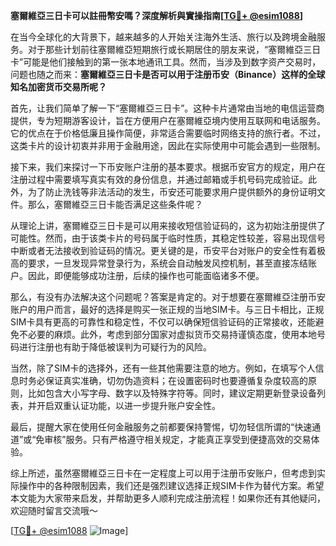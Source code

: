 **塞爾維亞三日卡可以註冊幣安嗎？深度解析與實操指南[[TG💪+ @esim1088](https://t.me/s/esim1088)]**

在当今全球化的大背景下，越来越多的人开始关注海外生活、旅行以及跨境金融服务。对于那些计划前往塞爾維亞短期旅行或长期居住的朋友来说，“塞爾維亞三日卡”可能是他们接触到的第一张本地通讯工具。然而，当涉及到数字资产交易时，问题也随之而来：**塞爾維亞三日卡是否可以用于注册币安（Binance）这样的全球知名加密货币交易所呢？**

首先，让我们简单了解一下“塞爾維亞三日卡”。这种卡片通常由当地的电信运营商提供，专为短期游客设计，旨在方便用户在塞爾維亞境内使用互联网和电话服务。它的优点在于价格低廉且操作简便，非常适合需要临时网络支持的旅行者。不过，这类卡片的设计初衷并非用于金融用途，因此在实际使用中可能会遇到一些限制。

接下来，我们来探讨一下币安账户注册的基本要求。根据币安官方的规定，用户在注册过程中需要填写真实有效的身份信息，并通过邮箱或手机号码完成验证。此外，为了防止洗钱等非法活动的发生，币安还可能要求用户提供额外的身份证明文件。那么，塞爾維亞三日卡能否满足这些条件呢？

从理论上讲，塞爾維亞三日卡是可以用来接收短信验证码的，这为初始注册提供了可能性。然而，由于该类卡片的号码属于临时性质，其稳定性较差，容易出现信号中断或者无法接收到验证码的情况。更关键的是，币安平台对账户的安全性有着极高的要求，一旦发现异常登录行为，系统会自动触发风控机制，甚至直接冻结账户。因此，即便能够成功注册，后续的操作也可能面临诸多不便。

那么，有没有办法解决这个问题呢？答案是肯定的。对于想要在塞爾維亞注册币安账户的用户而言，最好的选择是购买一张正规的当地SIM卡。与三日卡相比，正规SIM卡具有更高的可靠性和稳定性，不仅可以确保短信验证码的正常接收，还能避免不必要的麻烦。此外，考虑到部分国家对虚拟货币交易持谨慎态度，使用本地号码进行注册也有助于降低被误判为可疑行为的风险。

当然，除了SIM卡的选择外，还有一些其他需要注意的地方。例如，在填写个人信息时务必保证真实准确，切勿伪造资料；在设置密码时也要遵循复杂度较高的原则，比如包含大小写字母、数字以及特殊字符等。同时，建议定期更新登录设备列表，并开启双重认证功能，以进一步提升账户安全性。

最后，提醒大家在使用任何金融服务之前都要保持警惕，切勿轻信所谓的“快速通道”或“免审核”服务。只有严格遵守相关规定，才能真正享受到便捷高效的交易体验。

综上所述，虽然塞爾維亞三日卡在一定程度上可以用于注册币安账户，但考虑到实际操作中的各种限制因素，我们还是强烈建议选择正规SIM卡作为替代方案。希望本文能为大家带来启发，并帮助更多人顺利完成注册流程！如果你还有其他疑问，欢迎随时留言交流哦～

[[TG💪+ @esim1088](https://t.me/s/esim1088) ![Image](https://i.postimg.cc/4NQfJmqS/Snipaste-2025-05-13-00-14-12.png)]
